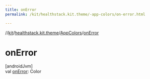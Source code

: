 ```yaml
---
title: onError
permalink: /kit/healthstack.kit.theme/-app-colors/on-error.html

---
```

//[kit](/kit.html)/[healthstack.kit.theme](../index.html)/[AppColors](index.html)/[onError](on-error.html)



# onError



[androidJvm]\
val [onError](on-error.html): Color




